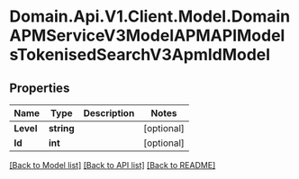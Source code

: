 # Domain.Api.V1.Client.Model.DomainAPMServiceV3ModelAPMAPIModelsTokenisedSearchV3ApmIdModel
## Properties

Name | Type | Description | Notes
------------ | ------------- | ------------- | -------------
**Level** | **string** |  | [optional] 
**Id** | **int** |  | [optional] 

[[Back to Model list]](../README.md#documentation-for-models) [[Back to API list]](../README.md#documentation-for-api-endpoints) [[Back to README]](../README.md)

